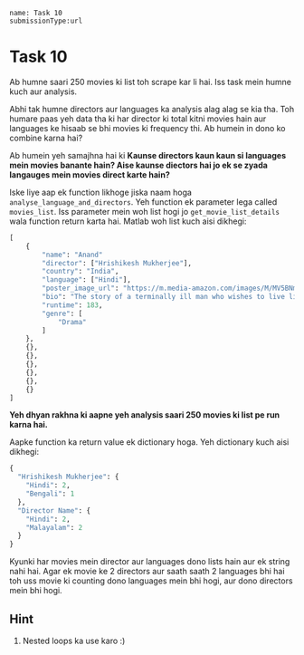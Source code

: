 ```ngMeta
name: Task 10
submissionType:url
```

# Task 10

Ab humne saari 250 movies ki list toh scrape kar li hai. Iss task mein humne kuch aur analysis.

Abhi tak humne directors aur languages ka analysis alag alag se kia tha. Toh humare paas yeh data tha ki har director ki total kitni movies hain aur languages ke hisaab se bhi movies ki frequency thi. Ab humein in dono ko combine karna hai?

Ab humein yeh samajhna hai ki **Kaunse directors kaun kaun si languages mein movies banante hain? Aise kaunse diectors hai jo ek se zyada langauges mein movies direct karte hain?**

Iske liye aap ek function likhoge jiska naam hoga `analyse_language_and_directors`. Yeh function ek parameter lega called `movies_list`. Iss parameter mein woh list hogi jo `get_movie_list_details` wala function return karta hai. Matlab woh list kuch aisi dikhegi:

```python
[
	{
		"name": "Anand"
		"director": ["Hrishikesh Mukherjee"],
		"country": "India",
		"language": ["Hindi"],
		"poster_image_url": "https://m.media-amazon.com/images/M/MV5BNmZkMTMzNmEtMWU5NC00MjEzLWE5MzktYzRlMmQyMzk0YmM1XkEyXkFqcGdeQXVyNTA4NzY1MzY@._V1_UX182_CR0,0,182,268_AL__QL50.jpg",
		"bio": "The story of a terminally ill man who wishes to live life to the3 full before the inevitable occurs, as told by his best friend.",
		"runtime": 183,
		"genre": [
			"Drama"
		]
	},
	{},
	{},
	{},
	{},
	{},
	{}
]
```

**Yeh dhyan rakhna ki aapne yeh analysis saari 250 movies ki list pe run karna hai.**

Aapke function ka return value ek dictionary hoga. Yeh dictionary kuch aisi dikhegi:

```python
{
  "Hrishikesh Mukherjee": {
    "Hindi": 2,
    "Bengali": 1
  },
  "Director Name": {
    "Hindi": 2,
    "Malayalam": 2
  }
}
```

Kyunki har movies mein director aur languages dono lists hain aur ek string nahi hai. Agar ek movie ke 2 directors aur saath saath 2 languages bhi hai toh uss movie ki counting dono languages mein bhi hogi, aur dono directors mein bhi hogi.

## Hint

1. Nested loops ka use karo :)
